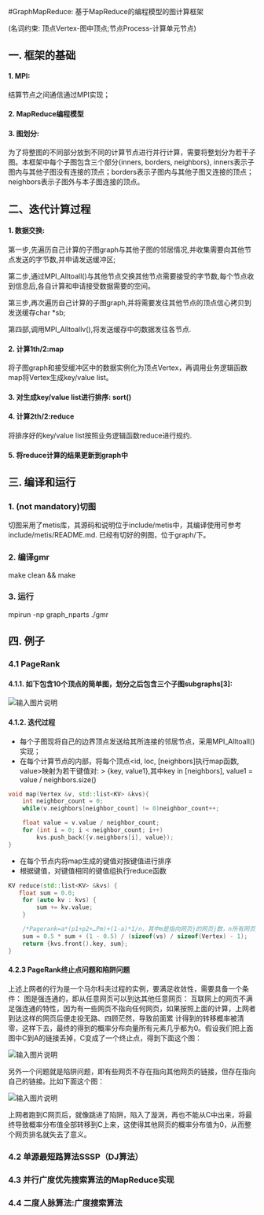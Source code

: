 #GraphMapReduce: 基于MapReduce的编程模型的图计算框架

(名词约束: 顶点Vertex-图中顶点;节点Process-计算单元节点)
## 一. 框架的基础
#### 1. MPI:
结算节点之间通信通过MPI实现；
#### 2. MapReduce编程模型
#### 3. 图划分:
为了将整图的不同部分放到不同的计算节点进行并行计算，需要将整划分为若干子图。本框架中每个子图包含三个部分{inners, borders, neighbors}, inners表示子图内与其他子图没有连接的顶点；borders表示子图内与其他子图又连接的顶点；neighbors表示子图外与本子图连接的顶点。

## 二、迭代计算过程
#### 1. 数据交换:
第一步,先遍历自己计算的子图graph与其他子图的邻居情况,并收集需要向其他节点发送的字节数,并申请发送缓冲区;

第二步,通过MPI_Alltoall()与其他节点交换其他节点需要接受的字节数,每个节点收到信息后,各自计算和申请接受数据需要的空间。

第三步,再次遍历自己计算的子图graph,并将需要发往其他节点的顶点信心拷贝到发送缓存char *sb;

第四部,调用MPI_Alltoallv(),将发送缓存中的数据发往各节点.
#### 2. 计算1th/2:map
将子图graph和接受缓冲区中的数据实例化为顶点Vertex，再调用业务逻辑函数map将Vertex生成key/value list。
#### 3. 对生成key/value list进行排序: sort()
#### 4. 计算2th/2:reduce
将排序好的key/value list按照业务逻辑函数reduce进行规约.
#### 5. 将reduce计算的结果更新到graph中

## 三. 编译和运行
### 1. (not mandatory)切图
切图采用了metis库，其源码和说明位于include/metis中，其编译使用可参考include/metis/README.md.
已经有切好的例图，位于graph/下。

### 2. 编译gmr
make clean && make

### 3. 运行
mpirun -np graph_nparts ./gmr

## 四. 例子
### 4.1 PageRank
#### 4.1.1. 如下包含10个顶点的简单图，划分之后包含三个子图subgraphs[3]:
![输入图片说明](http://git.oschina.net/uploads/images/2016/0120/132332_24897e71_496314.png "在这里输入图片标题")

#### 4.1.2. 迭代过程

- 每个子图现将自己的边界顶点发送给其所连接的邻居节点，采用MPI_Alltoall()实现；
- 在每个计算节点的内部，将每个顶点<id, loc, [neighbors]执行map函数, value>映射为若干键值对:
          > {key, value1},其中key in [neighbors], value1 = value / neighbors.size()
```c++
void map(Vertex &v, std::list<KV> &kvs){
    int neighbor_count = 0;
    while(v.neighbors[neighbor_count] != 0)neighbor_count++;

    float value = v.value / neighbor_count;
    for (int i = 0; i < neighbor_count; i++)
        kvs.push_back({v.neighbors[i], value});
}
```
- 在每个节点内将map生成的键值对按键值进行排序
- 根据键值，对键值相同的键值组执行reduce函数
```c++
KV reduce(std::list<KV> &kvs) {
   float sum = 0.0;
    for (auto kv : kvs) {
        sum += kv.value;
    }

    /*Pagerank=a*(p1+p2+…Pm)+(1-a)*1/n，其中m是指向网页j的网页j数，n所有网页数*/
    sum = 0.5 * sum + (1 - 0.5) / (sizeof(vs) / sizeof(Vertex) - 1); 
    return {kvs.front().key, sum};
}
```

#### 4.2.3 PageRank终止点问题和陷阱问题
上述上网者的行为是一个马尔科夫过程的实例，要满足收敛性，需要具备一个条件：
图是强连通的，即从任意网页可以到达其他任意网页：
互联网上的网页不满足强连通的特性，因为有一些网页不指向任何网页，如果按照上面的计算，上网者到达这样的网页后便走投无路、四顾茫然，导致前面累 计得到的转移概率被清零，这样下去，最终的得到的概率分布向量所有元素几乎都为0。假设我们把上面图中C到A的链接丢掉，C变成了一个终止点，得到下面这个图：

![输入图片说明](http://git.oschina.net/uploads/images/2016/0111/214258_5e3a6ed7_496314.jpeg "在这里输入图片标题")

另外一个问题就是陷阱问题，即有些网页不存在指向其他网页的链接，但存在指向自己的链接。比如下面这个图：

![输入图片说明](http://git.oschina.net/uploads/images/2016/0111/214318_aadc9dd1_496314.jpeg "在这里输入图片标题")

上网者跑到C网页后，就像跳进了陷阱，陷入了漩涡，再也不能从C中出来，将最终导致概率分布值全部转移到C上来，这使得其他网页的概率分布值为0，从而整个网页排名就失去了意义。

### 4.2 单源最短路算法SSSP（DJ算法）

### 4.3 并行广度优先搜索算法的MapReduce实现

### 4.4 二度人脉算法:广度搜索算法